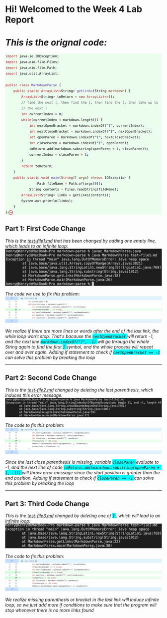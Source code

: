 # Hi! Welcomed to the Week 4 Lab Report

# *This is the orignal code:*
![image](co.png)

## Part 1: First Code Change

*This is the [test-file1.md](https://github.com/Kenry3/markdown-parse/blob/main/test-file1.md) that has been changed by adding one empty line, which leads to an infinite loop:*
![](f1.png)

*The code we use to fix this problem:*
![](c1.png)

*We realize if there are more lines or words after the end of the last link, the while loop won't stop. That's bacause the <span style="background-color:cyan">`nextOpenBracket` </span> will return -1, and the next line <span style="background-color:cyan">`markdown.indexOf("]", -1)` </span> will go through the whole String again to find the first <span style="background-color:cyan">`]` </span> symbol, and the whole process will repeat over and over again. Adding if statement to check if <span style="background-color:cyan">`nextOpenBracket == -1` </span> can solve this problem by breaking the loop*

---

## Part 2: Second Code Change

*This is the [test-file2.md](https://github.com/Kenry3/markdown-parse/blob/main/test-file2.md) changed by deleting the last parenthesis, which induces this error message:*
![](f2.png)

*The code to fix this problem:*
![](c2.png)

*Since the last close parenthesis is missing, variable <span style="background-color:cyan">`closeParen` </span> evaluate to -1, and the next line of code <span style="background-color:cyan">`toReturn.add(markdown.substring(openParen + 1, -1))` </span> will throw error message since the start position is greater than the end position. Adding if statement to check if <span style="background-color:cyan">`closeParen == -1` </span> can solve this problem by breaking the loop*

---

## Part 3: Third Code Change

*This is the [test-file3.md](https://github.com/Kenry3/markdown-parse/blob/main/test-file3.md) changed by deleting one of <span style="background-color:cyan">`]` </span>, which will lead to an infinite loop:*
![](f3.png)

*The code to fix this problem:*
![](c3.png)

*We realize missing parenthesis or bracket in the last link will induce infinite loop, so we just add more if conditions to make sure that the program will stop whenever there is no more links found*


